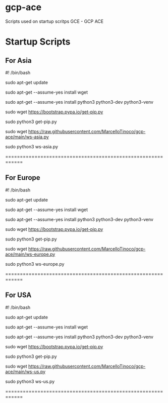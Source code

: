 # gcp-ace
Scripts used on startup scritps GCE - GCP ACE

# Startup Scripts

## For Asia

#! /bin/bash

sudo apt-get update

sudo apt-get --assume-yes install wget

sudo apt-get --assume-yes install python3 python3-dev python3-venv

sudo wget https://bootstrap.pypa.io/get-pip.py

sudo python3 get-pip.py

sudo wget https://raw.githubusercontent.com/MarcelloTinoco/gcp-ace/main/ws-asia.py

sudo python3 ws-asia.py


============================================================

## For Europe

#! /bin/bash

sudo apt-get update

sudo apt-get --assume-yes install wget

sudo apt-get --assume-yes install python3 python3-dev python3-venv

sudo wget https://bootstrap.pypa.io/get-pip.py

sudo python3 get-pip.py

sudo wget https://raw.githubusercontent.com/MarcelloTinoco/gcp-ace/main/ws-europe.py

sudo python3 ws-europe.py

============================================================

## For USA

#! /bin/bash

sudo apt-get update

sudo apt-get --assume-yes install wget

sudo apt-get --assume-yes install python3 python3-dev python3-venv

sudo wget https://bootstrap.pypa.io/get-pip.py

sudo python3 get-pip.py

sudo wget https://raw.githubusercontent.com/MarcelloTinoco/gcp-ace/main/ws-us.py

sudo python3 ws-us.py

============================================================
